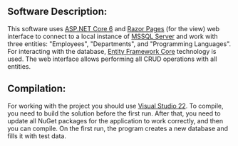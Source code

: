 <h2>Software Description:</h2>   
This software uses <a href="https://learn.microsoft.com/en-gb/aspnet/core/introduction-to-aspnet-core?view=aspnetcore-6.0">ASP.NET Core 6</a>  and <a href="https://learn.microsoft.com/en-gb/aspnet/core/razor-pages/?view=aspnetcore-6.0&tabs=visual-studio">Razor Pages</a>  (for the view) web interface to connect to a local instance of <a href="https://learn.microsoft.com/ru-ru/sql/database-engine/configure-windows/sql-server-express-localdb?view=sql-server-ver16">MSSQL Server</a> and work with three entities: "Employees", "Departments", and "Programming Languages". For interacting with the database, <a href="https://learn.microsoft.com/ru-ru/ef/core/">Entity Framework Core</a>  technology is used. The web interface allows performing all CRUD operations with all entities.

<h2>Compilation:</h2>   
For working with the project you should use <a href="https://visualstudio.microsoft.com/downloads/">Visual Studio 22</a>. To compile, you need to build the solution before the first run. After that, you need to update all NuGet packages for the application to work correctly, and then you can compile. On the first run, the program creates a new database and fills it with test data.
